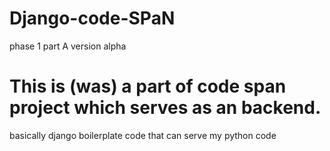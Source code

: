 # Django-code-SPaN
 phase 1 part A version alpha

# This is (was) a part of code span project which serves as an backend.
basically django boilerplate code that can serve my python code
